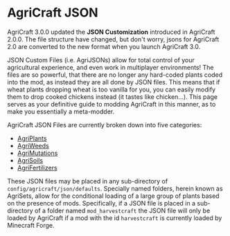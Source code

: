 AgriCraft JSON
==================================================

AgriCraft 3.0.0 updated the **JSON Customization** introduced in AgriCraft 2.0.0.
The file structure have changed, but don't worry, jsons for AgriCraft 2.0 are converted to the new format when you launch AgriCraft 3.0.


JSON Custom Files (i.e. AgriJSONs) allow for total control of your agricultural experience, and even work in multiplayer environments! The files are so powerful, that there are no longer any hard-coded plants coded into the mod, as instead they are all done by JSON files. This means that if wheat plants dropping wheat is too vanilla for you, you can easily modify them to drop cooked chickens instead (it tastes like chicken...). This page serves as your definitive guide to modding AgriCraft in this manner, as to make you essentially a meta-modder.

AgriCraft JSON Files are currently broken down into five categories:

 * [AgriPlants](./agri_plant.md)
 * [AgriWeeds](./agri_weed.md)
 * [AgriMutations](./agri_mutation.md)
 * [AgriSoils](./agri_soil.md)
 * [AgriFertilizers](./agri_fertilizer.md)

These JSON files may be placed in any sub-directory of `config/agricraft/json/defaults`. Specially named folders, herein known as AgriSets, allow for the conditional loading of a large group of plants based on the presence of mods. Specifically, if a JSON file is placed in a sub-directory of a folder named `mod_harvestcraft` the JSON file will only be loaded by AgriCraft if a mod with the id `harvestcraft` is currently loaded by Minecraft Forge.
